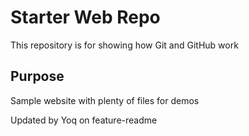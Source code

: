 # Starter Web Repo

This repository is for showing how Git and GitHub work

## Purpose

Sample website with plenty of files for demos

Updated by Yoq on feature-readme